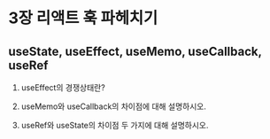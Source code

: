 # 3장 리액트 훅 파헤치기

## useState, useEffect, useMemo, useCallback, useRef

1. useEffect의 경쟁상태란?

2. useMemo와 useCallback의 차이점에 대해 설명하시오.

3. useRef와 useState의 차이점 두 가지에 대해 설명하시오.
